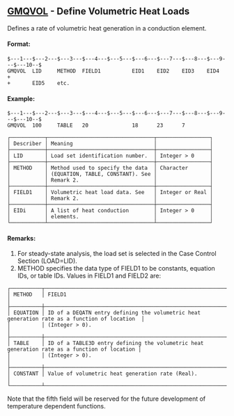 ## [GMQVOL](https://help.hexagonmi.com/bundle/MSC_Nastran_2022.4/page/Nastran_Combined_Book/qrg/bulkfgil/TOC.GMQVOL.xhtml) - Define Volumetric Heat Loads

Defines a rate of volumetric heat generation in a conduction element.

#### Format:

```nastran
$---1---$---2---$---3---$---4---$---5---$---6---$---7---$---8---$---9---$---10--$
GMQVOL  LID     METHOD  FIELD1          EID1    EID2    EID3    EID4    +       
+       EID5    etc.                                                            
```

#### Example:

```nastran
$---1---$---2---$---3---$---4---$---5---$---6---$---7---$---8---$---9---$---10--$
GMQVOL  100     TABLE   20              18      23      7                       
```

```text
┌───────────┬──────────────────────────────────┬─────────────────┐
│ Describer │ Meaning                          │                 │
├───────────┼──────────────────────────────────┼─────────────────┤
│ LID       │ Load set identification number.  │ Integer > 0     │
├───────────┼──────────────────────────────────┼─────────────────┤
│ METHOD    │ Method used to specify the data  │ Character       │
│           │ (EQUATION, TABLE, CONSTANT). See │                 │
│           │ Remark 2.                        │                 │
├───────────┼──────────────────────────────────┼─────────────────┤
│ FIELD1    │ Volumetric heat load data. See   │ Integer or Real │
│           │ Remark 2.                        │                 │
├───────────┼──────────────────────────────────┼─────────────────┤
│ EIDi      │ A list of heat conduction        │ Integer > 0     │
│           │ elements.                        │                 │
└───────────┴──────────────────────────────────┴─────────────────┘
```

#### Remarks:

1. For steady-state analysis, the load set is selected in the Case Control Section (LOAD=LID).
2. METHOD specifies the data type of FIELD1 to be constants, equation IDs, or table IDs. Values in FIELD1 and FIELD2 are:

```text
┌──────────┬──────────────────────────────────────────────────────────────────────────────────────────────┐
│ METHOD   │ FIELD1                                                                                       │
├──────────┼──────────────────────────────────────────────────────────────────────────────────────────────┤
│ EQUATION │ ID of a DEQATN entry defining the volumetric heat generation rate as a function of location  │
│          │ (Integer > 0).                                                                               │
├──────────┼──────────────────────────────────────────────────────────────────────────────────────────────┤
│ TABLE    │ ID of a TABLE3D entry defining the volumetric heat generation rate as a function of location │
│          │ (Integer > 0).                                                                               │
├──────────┼──────────────────────────────────────────────────────────────────────────────────────────────┤
│ CONSTANT │ Value of volumetric heat generation rate (Real).                                             │
└──────────┴──────────────────────────────────────────────────────────────────────────────────────────────┘
```

Note that the fifth field will be reserved for the future development of temperature dependent functions.

